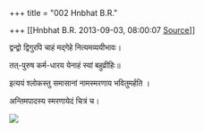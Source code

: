 +++
title = "002 Hnbhat B.R."

+++
[[Hnbhat B.R.	2013-09-03, 08:00:07 [Source](https://groups.google.com/g/samskrita/c/gLW94rnOYoI)]]



द्वन्द्वो द्विगुरपि चाहं मद्गेहे नित्यमव्ययीभावः।

तत्-पुरुष कर्म-धारय येनाहं स्यां बहुव्रीहिः॥

  

इत्ययं श्लोकस्तु समासानां नामस्मरणाय भवितुमर्हति ।

अन्तिमपादस्य स्मरणायेदं चित्रं च।

  

  

![](https://ci6.googleusercontent.com/proxy/8uNWxxLQMC0X9EgJ8RzcBCb9tVLQnOOG15eLb82LJlwpq65LUFtLCjtlTbZmSgzo09W015xzf8fwujFkzXK7hA=s0-d-e1-ft#http://www.payer.de/sanskritkurs/lekt2004.jpg)  



